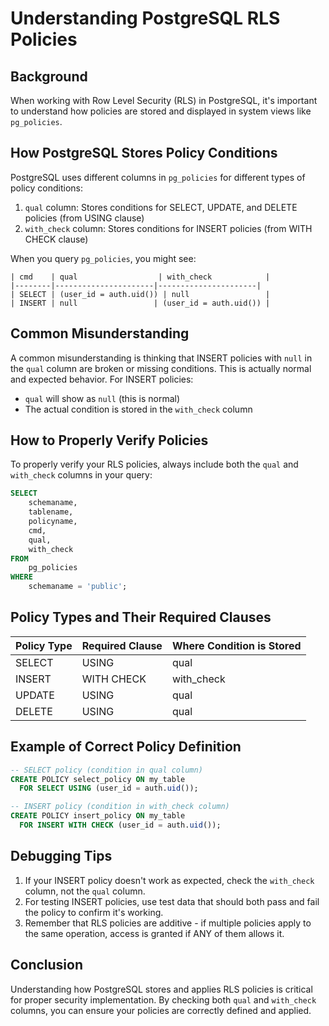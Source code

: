 # Understanding PostgreSQL RLS Policies

## Background

When working with Row Level Security (RLS) in PostgreSQL, it's important to understand how policies are stored and displayed in system views like `pg_policies`.

## How PostgreSQL Stores Policy Conditions

PostgreSQL uses different columns in `pg_policies` for different types of policy conditions:

1. `qual` column: Stores conditions for SELECT, UPDATE, and DELETE policies (from USING clause)
2. `with_check` column: Stores conditions for INSERT policies (from WITH CHECK clause)

When you query `pg_policies`, you might see:

```
| cmd    | qual                  | with_check            |
|--------|----------------------|----------------------|
| SELECT | (user_id = auth.uid()) | null                 |
| INSERT | null                 | (user_id = auth.uid()) |
```

## Common Misunderstanding

A common misunderstanding is thinking that INSERT policies with `null` in the `qual` column are broken or missing conditions. This is actually normal and expected behavior. For INSERT policies:

- `qual` will show as `null` (this is normal)
- The actual condition is stored in the `with_check` column

## How to Properly Verify Policies

To properly verify your RLS policies, always include both the `qual` and `with_check` columns in your query:

```sql
SELECT
    schemaname,
    tablename,
    policyname,
    cmd,
    qual,
    with_check
FROM
    pg_policies
WHERE
    schemaname = 'public';
```

## Policy Types and Their Required Clauses

| Policy Type | Required Clause | Where Condition is Stored |
|-------------|----------------|--------------------------|
| SELECT      | USING          | qual                     |
| INSERT      | WITH CHECK     | with_check               |
| UPDATE      | USING          | qual                     |
| DELETE      | USING          | qual                     |

## Example of Correct Policy Definition

```sql
-- SELECT policy (condition in qual column)
CREATE POLICY select_policy ON my_table
  FOR SELECT USING (user_id = auth.uid());

-- INSERT policy (condition in with_check column)
CREATE POLICY insert_policy ON my_table
  FOR INSERT WITH CHECK (user_id = auth.uid());
```

## Debugging Tips

1. If your INSERT policy doesn't work as expected, check the `with_check` column, not the `qual` column.
2. For testing INSERT policies, use test data that should both pass and fail the policy to confirm it's working.
3. Remember that RLS policies are additive - if multiple policies apply to the same operation, access is granted if ANY of them allows it.

## Conclusion

Understanding how PostgreSQL stores and applies RLS policies is critical for proper security implementation. By checking both `qual` and `with_check` columns, you can ensure your policies are correctly defined and applied.
